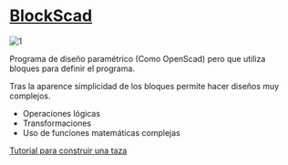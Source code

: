 # [BlockScad](https://blockscad.einsteinsworkshop.com/)

![1](http://2.bp.blogspot.com/-P-chMl2oQvs/Vnah3-vUuqI/AAAAAAAAVHw/pT5gACWa_3Q/s1600/BlocksCAD.PNG)

Programa de diseño paramétrico (Como OpenScad) pero que utiliza bloques para definir el programa.

Tras la aparence simplicidad de los bloques permite hacer diseños muy complejos.

* Operaciones lógicas
* Transformaciones
* Uso de funciones matemáticas complejas

[Tutorial para construir una taza](https://blockscad.einsteinsworkshop.com/docs/tutorial.html)
